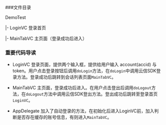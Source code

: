 ###文件目录

DemoTest

|- LoginVC 登录首页

|- MainTabVC 主页面（登录成功后进入）


### 重要代码导读

- LoginVC
  登录页面，提供两个输入框，提供给用户输入 account(accid) 与 token。用户点击登录按钮后调用`doLogin`方法，在`doLogin`中调用云信SDK登录方法。登录成功后跳转到会话列表页面`MainTabVC`。

- MainTabVC
  主页面，登录成功后进入。在用户点击登出后调用`doLogout`方法，在`doLogout`方法中调用云信SDK登出方法。登出成功后跳转至登录首页`LoginVC`。


- AppDelegate
  加入了自动登录的方法，在初始化后进入LoginVC前，加入判断是否存在缓存的账号信息，有则进入`MainTabVC`。